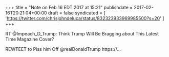 +++
title = "Note on Feb 16 EDT 2017 at 15:21"
publishdate = 2017-02-16T20:21:04+00:00
draft = false
syndicated = [ 'https://twitter.com/chrisjohndeluca/status/832323933969985500?s=20' ]
+++

RT @Impeach_D_Trump: Think Trump Will Be Bragging about This Latest Time Magazine Cover?

REWTEET to Piss him Off @realDonaldTrump https://…
